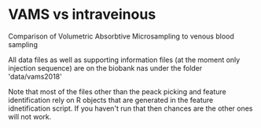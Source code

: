 # VAMS vs intraveinous
Comparison of Volumetric Absorbtive Microsampling to venous blood sampling

All data files as well as supporting information files (at the moment only injection sequence) are on the biobank nas under the folder 'data/vams2018'

Note that most of the files other than the peack picking and feature identification rely on R objects that are generated in the feature idnetification script. If you haven't run that then chances are the other ones will not work.
